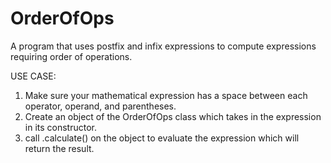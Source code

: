 # OrderOfOps
A program that uses postfix and infix expressions to compute expressions requiring order of operations.

USE CASE:
1) Make sure your mathematical expression has a space between each operator, operand, and parentheses.
2) Create an object of the OrderOfOps class which takes in the expression in its constructor.
3) call .calculate() on the object to evaluate the expression which will return the result.
